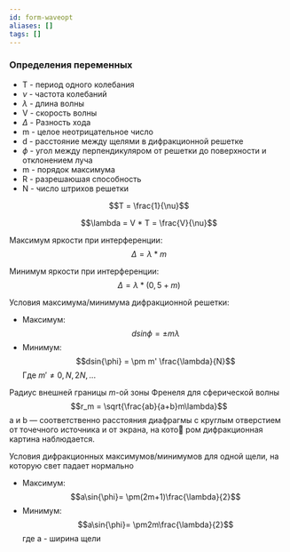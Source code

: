 ```yaml
---
id: form-waveopt
aliases: []
tags: []
---
```


### Определения переменных

- T - период одного колебания
- $\nu$ - частота колебаний
- $\lambda$ - длина волны
- V - скорость волны
- $\Delta$ - Разность хода
- m - целое неотрицательное число
- d - расстояние между щелями в дифракционной решетке
- $\phi$ - угол между перпендикуляром от решетки до поверхности
и отклонением луча
- m - порядок максимума
- R - разрешаюшая способность
- N - число штрихов решетки

$$T = \frac{1}{\nu}$$

$$\lambda = V * T = \frac{V}{\nu}$$

Максимум яркости при интерференции:
$$\Delta = \lambda * m $$ 

Минимум яркости при интерференции:
$$\Delta = \lambda *(0,5 + m)$$

Условия максимума/минимума дифракционной решетки:
- Максимум:
$$dsin{\phi} = \pm m \lambda$$ 
- Минимум:
$$dsin{\phi} = \pm m' \frac{\lambda}{N}$$
Гдe $m' \neq 0, N, 2N, ...$ 


Радиус внешней границы *m*-ой зоны Френеля для сферической волны
$$r_m = \sqrt{\frac{ab}{a+b}m\lambda}$$ 
a и b — соответственно расстояния
диафрагмы с круглым отверстием от точечного источника и от экрана, на кото
ром дифракционная картина наблюдается.

Условия дифракционных максимумов/минимумов для одной щели,
на которую свет падает нормально
- Максимум:
$$a\sin{\phi}= \pm(2m+1)\frac{\lambda}{2}$$
- Минимум:
$$a\sin{\phi}= \pm2m\frac{\lambda}{2}$$
где а - ширина щели


